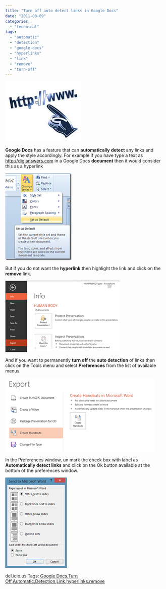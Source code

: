 ```yaml
---
title: "Turn off auto detect links in Google Docs"
date: "2011-08-09"
categories: 
  - "technical"
tags: 
  - "automatic"
  - "detection"
  - "google-docs"
  - "hyperlinks"
  - "link"
  - "remove"
  - "turn-off"
---
```


**[![Hyperlinks](images/Hyperlinks_thumb.jpg "Hyperlinks")](http://blogmines.com/blog/wp-content/uploads/2011/08/Hyperlinks.jpg)**

**Google Docs** has a feature that can **automatically** **detect** any links and apply the style accordingly. For example if you have type a text as http://digianswers.com in a Google Docs **document** then it would consider this as a hyperlink

[![image](images/image_thumb102.png "image")](http://blogmines.com/blog/wp-content/uploads/2011/08/image102.png)

But if you do not want the **hyperlink** then highlight the link and click on the **remove** link.

[![image](images/image_thumb103.png "image")](http://blogmines.com/blog/wp-content/uploads/2011/08/image103.png)

And if you want to permanently **turn off** the **auto detection** of links then click on the Tools menu and select **Preferences** from the list of available menus.

[![image](images/image_thumb104.png "image")](http://blogmines.com/blog/wp-content/uploads/2011/08/image104.png) 

In the Preferences window, un mark the check box with label as **Automatically detect links** and click on the Ok button available at the bottom of the preferences window.

[![image](images/image_thumb105.png "image")](http://blogmines.com/blog/wp-content/uploads/2011/08/image105.png)

del.icio.us Tags: [Google Docs](http://del.icio.us/popular/Google+Docs),[Turn Off](http://del.icio.us/popular/Turn+Off),[Automatic](http://del.icio.us/popular/Automatic),[Detection](http://del.icio.us/popular/Detection),[Link](http://del.icio.us/popular/Link),[hyperlinks](http://del.icio.us/popular/hyperlinks),[remove](http://del.icio.us/popular/remove)
